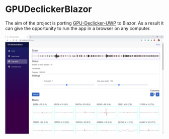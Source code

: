 # GPUDeclickerBlazor

The aim of the project is porting [GPU-Declicker-UWP](https://github.com/DmitriiKh/GPU-Declicker-UWP) to Blazor. As a result it can give the opportunity to run the app in a browser on any computer.

![Alt text](GPUDeclickerBlazor.png?raw=true "Screenshot 2020-05-22")
